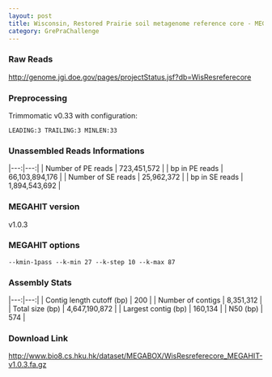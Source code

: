 ```yaml
---
layout: post
title: Wisconsin, Restored Prairie soil metagenome reference core - MEGAHIT v1.0.3
category: GrePraChallenge
---
```


### Raw Reads

http://genome.jgi.doe.gov/pages/projectStatus.jsf?db=WisResreferecore

### Preprocessing

Trimmomatic v0.33 with configuration:

`LEADING:3 TRAILING:3 MINLEN:33`

### Unassembled Reads Informations

|---:|---:|
| Number of PE reads | 723,451,572 |
| bp in PE reads | 66,103,894,176 |
| Number of SE reads | 25,962,372 |
| bp in SE reads | 1,894,543,692 |

### MEGAHIT version

v1.0.3

### MEGAHIT options

`--kmin-1pass --k-min 27 --k-step 10 --k-max 87`

### Assembly Stats

|---:|---:|
| Contig length cutoff (bp) | 200 |
| Number of contigs | 8,351,312 |
| Total size (bp) | 4,647,190,872 |
| Largest contig (bp) | 160,134 |
| N50 (bp) | 574 |

### Download Link

http://www.bio8.cs.hku.hk/dataset/MEGABOX/WisResreferecore_MEGAHIT-v1.0.3.fa.gz